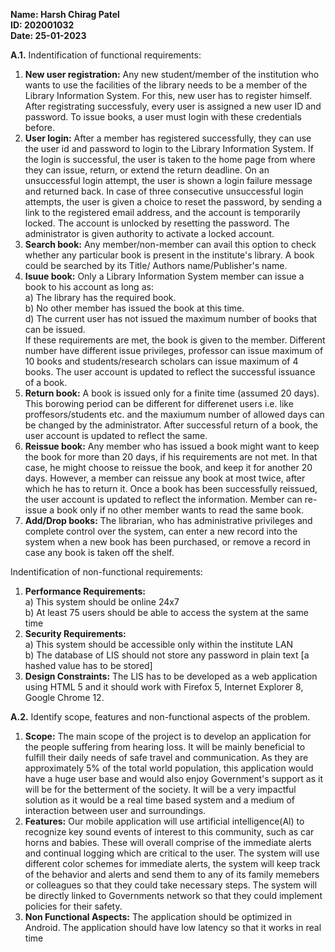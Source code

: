 **Name: Harsh Chirag Patel**  
**ID: 202001032**  
**Date: 25-01-2023**  

**A.1.** Indentification of functional requirements:

1) **New user registration:** Any new student/member of the institution who wants to use the facilities of the library needs to be a member of the Library Information System. For this, new user has to register himself. After registrating successfuly, every user is assigned a new user ID and password. To issue books, a user must login with these credentials before.
2) **User login:** After a member has registered successfully, they can use the user id and password to login to the Library Information System. If the login is successful, the user is taken to the home page from where they can issue, return, or extend the return deadline. On an unsuccessful login attempt, the user is shown a login failure message and returned back. In case of three consecutive unsuccessful login attempts, the user is given a choice to reset the password, by sending a link to the registered email address, and the account is temporarily locked. The account is unlocked by resetting the password. The administrator is given authority to activate a locked account. 
3) **Search book:** Any member/non-member can avail this option to check whether any particular book is present in the institute's library. A book could be searched by its Title/ Authors name/Publisher's name.
4) **Isuue book:** Only a Library Information System member can issue a book to his account as long as:  
a) The library has the required book.   
b) No other member has issued the book at this time.   
d) The current user has not issued the maximum number of books that can be issued.   
If these requirements are met, the book is given to the member. Different number have different issue privileges, professor can issue maximum of 10 books and students/research scholars can issue maximum of 4 books. The user account is updated to reflect the successful issuance of a book.
5) **Return book:** A book is issued only for a finite time (assumed 20 days). This borowing period can be different for differenet users i.e. like proffesors/students etc. and the maxiumum number of allowed days can be changed by the administrator. After successful return of a book, the user account is updated to reflect the same.
6) **Reissue book:** Any member who has issued a book might want to keep the book for more than 20 days, if his requirements are not met. In that case, he might choose to reissue the book, and keep it for another 20 days. However, a member can reissue any book at most twice, after which he has to return it. Once a book has been successfully reissued, the user account is updated to reflect the information. Member can re-issue a book only if no other member wants to read the same book.
7) **Add/Drop books:** The librarian, who has administrative privileges and complete control over the system, can enter a new record into the system when a new book has been purchased, or remove a record in case any book is taken off the shelf.

Indentification of non-functional requirements:

1) **Performance Requirements:**  
a) This system should be online 24x7   
b) At least 75 users should be able to access the system at the same time  
2) **Security Requirements:**  
a) This system should be accessible only within the institute LAN  
b) The database of LIS should not store any password in plain text [a hashed value has to be stored]  
3) **Design Constraints:**
The LIS has to be developed as a web application using HTML 5 and it should work with Firefox 5, Internet Explorer 8, Google Chrome 12.


**A.2.** Identify scope, features and non-functional aspects of the problem.

1) **Scope:** The main scope of the project is to develop an application for the people suffering from hearing loss. It will be mainly beneficial to fulfill their daily needs of safe travel and communication. As they are approximately 5% of the total world population, this application would have a huge user base and would also enjoy Government's support as it will be for the betterment of the society. It will be a very impactful solution as it would be a real time based system and a medium of interaction between user and surroundings.
2) **Features:** Our mobile application will use artificial intelligence(Al) to recognize key sound events of interest to this community, such as car horns and babies. These will overall comprise of the immediate alerts and continual logging which are critical to the user. The system will use different color schemes for immediate alerts, the system will keep track of the behavior and alerts and send them to any of its family memebers or colleagues so that they could take necessary steps. The system will be directly linked to Governments network so that they could implement policies for their safety.
3) **Non Functional Aspects:** The application should be optimized in Android. The application should have low latency so that it works in real time


